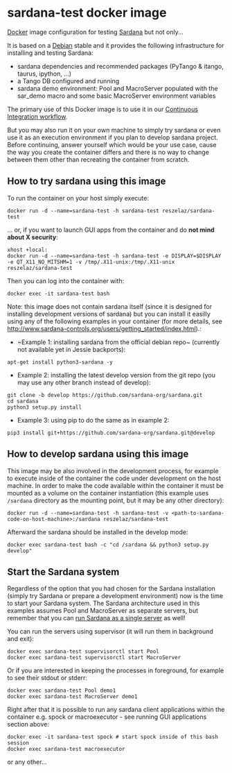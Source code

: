 # sardana-test docker image

[Docker](http://www.docker.com) image configuration for testing [Sardana](http://www.sardna-controls.org) but not only...

It is based on a [Debian](http://www.debian.org) stable and it provides the following infrastructure for installing and testing Sardana:

* sardana dependencies and recommended packages (PyTango & itango, taurus, ipython, ...)
* a Tango DB configured and running
* sardana demo environment: Pool and MacroServer populated with the sar_demo macro and some basic MacroServer environment variables

The primary use of this Docker image is to use it in our [Continuous Integration workflow](https://travis-ci.org/sardana-org/sardana).

But you may also run it on your own machine to simply try sardana or even use it as an execution environment if you plan to develop sardana project.
Before continuing, answer yourself which would be your use case, cause the way you create the container differs and there is no way to change between them other than recreating the container from scratch.

## How to try sardana using this image

To run the container on your host simply execute:

~~~~
docker run -d --name=sardana-test -h sardana-test reszelaz/sardana-test
~~~~

... or, if you want to launch GUI apps from the container and do **not mind about X security**:

~~~~
xhost +local:
docker run -d --name=sardana-test -h sardana-test -e DISPLAY=$DISPLAY -e QT_X11_NO_MITSHM=1 -v /tmp/.X11-unix:/tmp/.X11-unix reszelaz/sardana-test
~~~~

Then you can log into the container with:

~~~~
docker exec -it sardana-test bash
~~~~

Note: this image does not contain sardana itself (since it is designed for installing development versions of sardana) but you can install it easilly using any of the following examples in your container (for more details, see http://www.sardana-controls.org/users/getting_started/index.html).:

- ~Example 1: installing sardana from the official debian repo~ (currently not available yet in Jessie backports):

~~~~
apt-get install python3-sardana -y
~~~~

- Example 2: installing the latest develop version from the git repo (you may use any other branch instead of develop):

~~~~
git clone -b develop https://github.com/sardana-org/sardana.git
cd sardana
python3 setup.py install
~~~~

- Example 3: using pip to do the same as in example 2:

~~~~
pip3 install git+https://github.com/sardana-org/sardana.git@develop
~~~~

## How to develop sardana using this image

This image may be also involved in the development process, for example to execute inside of the container the code under development on the host machine.
In order to make the code available within the container it must be mounted as a volume on the container instantiation (this example uses `/sardana` directory as the mounting point, but it may be any other directory):

~~~~
docker run -d --name=sardana-test -h sardana-test -v <path-to-sardana-code-on-host-machine>:/sardana reszelaz/sardana-test
~~~~

Afterward the sardana should be installed in the develop mode:

~~~~
docker exec sardana-test bash -c "cd /sardana && python3 setup.py develop"
~~~~

## Start the Sardana system

Regardless of the option that you had chosen for the Sardana installation (simply try Sardana or prepare a development environment) now is the time to start your Sardana system. The Sardana architecture used in this examples assumes Pool and MacroServer as separate servers, but remember that you can [run Sardana as a single server](https://sardana-controls.org/users/getting_started/running_server.html#running-sardana-as-a-tango-server) as well!

You can run the servers using supervisor (it will run them in background and exit):
~~~~
docker exec sardana-test supervisorctl start Pool
docker exec sardana-test supervisorctl start MacroServer
~~~~

Or if you are interested in keeping the processes in foreground, for example to see their stdout or stderr:
~~~~
docker exec sardana-test Pool demo1
docker exec sardana-test MacroServer demo1
~~~~

Right after that it is possible to run any sardana client applications within the container e.g. spock or macroexecutor - see running GUI applications section above:
~~~~
docker exec -it sardana-test spock # start spock inside of this bash session
docker exec sardana-test macroexecutor
~~~~
or any other...

